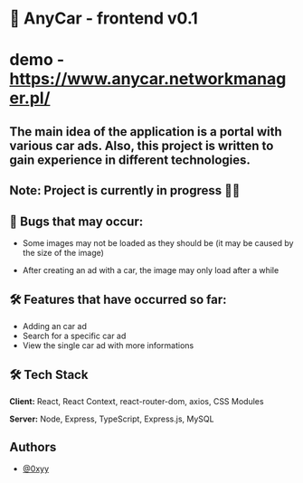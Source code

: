 
# 🚀 AnyCar - frontend v0.1 

# demo - https://www.anycar.networkmanager.pl/

## The main idea of the application is a portal with various car ads. Also, this project is written to gain experience in different technologies.

## Note: Project is currently in progress 👷‍♂️



## 🐛 Bugs that may occur:
- Some images may not be loaded as they should be (it may be caused by the size of the image)

- After creating an ad with a car, the image may only load after a while

## 🛠 Features that have occurred so far:
- Adding an car ad
- Search for a specific car ad
- View the single car ad with more informations



## 🛠 Tech Stack

**Client:** React, React Context, react-router-dom, axios, CSS Modules

**Server:** Node, Express, TypeScript, Express.js, MySQL


## Authors

- [@0xyy](https://github.com/0xyy)

